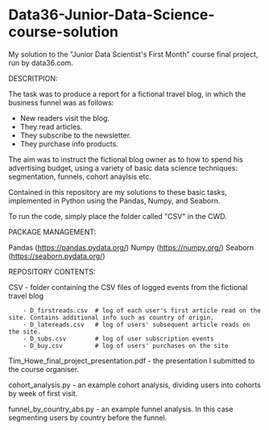 # Data36-Junior-Data-Science-course-solution
My solution to the "Junior Data Scientist's First Month" course final project, run by data36.com. 


DESCRITPION:

The task was to produce a report for a fictional travel blog, in which the business funnel was as follows:

- New readers visit the blog.
- They read articles.
- They subscribe to the newsletter.
- They purchase info products.

The aim was to instruct the fictional blog owner as to how to spend his advertising budget, using a variety of basic data science techniques: segmentation, funnels, cohort anaylsis etc.


Contained in this repository are my solutions to these basic tasks, implemented in Python using the Pandas, Numpy, and Seaborn.

To run the code, simply place the folder called "CSV" in the CWD. 


PACKAGE MANAGEMENT:

Pandas (https://pandas.pydata.org/)
Numpy (https://numpy.org/)
Seaborn (https://seaborn.pydata.org/)

REPOSITORY CONTENTS:

CSV  -  folder containing the CSV files of logged events from the fictional travel blog

        - D_firstreads.csv  # log of each user's first article read on the site. Contains additional info such as country of origin.
        - D_latereads.csv   # log of users' subsequent article reads on the site.
        - D_subs.csv        # log of user subscription events
        - D_buy.csv         # log of users' purchases on the site

Tim_Howe_final_project_presentation.pdf  - the presentation I submitted to the course organiser.

cohort_analysis.py  - an example cohort analysis, dividing users into cohorts by week of first visit.

funnel_by_country_abs.py - an example funnel analysis. In this case segmenting users by country before the funnel.


